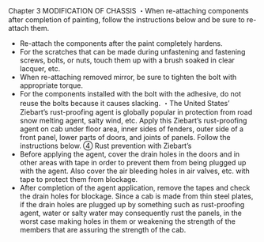 Chapter 3
MODIFICATION OF CHASSIS
・When re-attaching components after completion of painting, follow the instructions below and
be sure to re-attach them.
- Re-attach the components after the paint completely hardens.
- For the scratches that can be made during unfastening and fastening screws, bolts, or
nuts, touch them up with a brush soaked in clear lacquer, etc.
- When re-attaching removed mirror, be sure to tighten the bolt with appropriate torque.
- For the components installed with the bolt with the adhesive, do not reuse the bolts
because it causes slacking.
・The United States’ Ziebart’s rust-proofing agent is globally popular in protection from road
snow melting agent, salty wind, etc. Apply this Ziebart’s rust-proofing agent on cab under floor
area, inner sides of fenders, outer side of a front panel, lower parts of doors, and joints of
panels. Follow the instructions below.
④ Rust prevention with Ziebart’s
- Before applying the agent, cover the drain holes in the doors and in other areas with tape
in order to prevent them from being plugged up with the agent. Also cover the air bleeding
holes in air valves, etc. with tape to protect them from blockage.
- After completion of the agent application, remove the tapes and check the drain holes for
blockage. Since a cab is made from thin steel plates, if the drain holes are plugged up by
something such as rust-proofing agent, water or salty water may consequently rust the
panels, in the worst case making holes in them or weakening the strength of the members
that are assuring the strength of the cab.